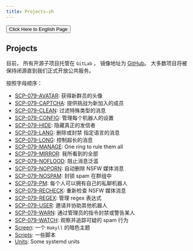 ```yaml
---
title: Projects-zh
---
```


<link rel="stylesheet" href="/css/chinese.css">
<button onmouseover="PlaySound('totop1')" onmouseout="StopSound('totop1')" onclick="window.location.href = '/projects/';" class="en">Click Here to English Page</button>

## Projects

目前， 所有开源子项目托管在 `GitLab` ， 镜像地址为 [GitHub](https://github.com/scp-079)。 大多数项目将被保持闭源直到我们正式开放公共服务。

按照字母顺序：

- [SCP-079-AVATAR](https://github.com/scp-079/scp-079-avatar): 
获得新群员的头像
- [SCP-079-CAPTCHA](https://github.com/scp-079/scp-079-captcha):
提供挑战为新加入的成员
- [SCP-079-CLEAN](https://github.com/scp-079/scp-079-clean): 
过滤特殊类型的消息
- [SCP-079-CONFIG](https://github.com/scp-079/scp-079-config): 
管理每个机器人的设置
- [SCP-079-HIDE](https://github.com/scp-079/scp-079-hide): 
隐藏真正的发信者
- [SCP-079-LANG](https://github.com/scp-079/scp-079-lang): 
删除或封禁 指定语言的消息
- [SCP-079-LONG](https://github.com/scp-079/scp-079-long): 
控制超长的消息
- [SCP-079-MANAGE](https://github.com/scp-079/scp-079-manage): 
One ring to rule them all
- [SCP-079-MIRROR](https://github.com/scp-079/scp-079-mirror): 
我所看到的全部
- [SCP-079-NOFLOOD](https://github.com/scp-079/scp-079-noflood): 
阻止消息泛滥
- [SCP-079-NOPORN](https://github.com/scp-079/scp-079-noporn): 
自动删除 NSFW 媒体消息
- [SCP-079-NOSPAM](https://github.com/scp-079/scp-079-nospam): 
封锁 spam 在群组中
- [SCP-079-PM](https://github.com/scp-079/scp-079-pm): 
每个人可以拥有自己的私聊机器人
- [SCP-079-RECHECK](https://github.com/scp-079/scp-079-recheck): 
重新检查 NSFW 媒体消息
- [SCP-079-REGEX](https://github.com/scp-079/scp-079-regex): 
管理 regex 表达式
- [SCP-079-USER](https://github.com/scp-079/scp-079-user): 
邀请并协助其他机器人
- [SCP-079-WARN](https://github.com/scp-079/scp-079-warn): 
通过管理员的指令封禁或警告某人
- [SCP-079-WATCH](https://github.com/scp-079/scp-079-watch): 
观察并追踪可疑的 spam 行为
- [Screen](https://github.com/scp-079/screen): 
一个 `Hakyll` 的暗色主题
- [Scripts](https://github.com/scp-079/scripts): 
一些脚本
- [Units](https://github.com/scp-079/units): 
Some systemd units

<audio src="/audio/page/projects.ogg" autoplay></audio>
